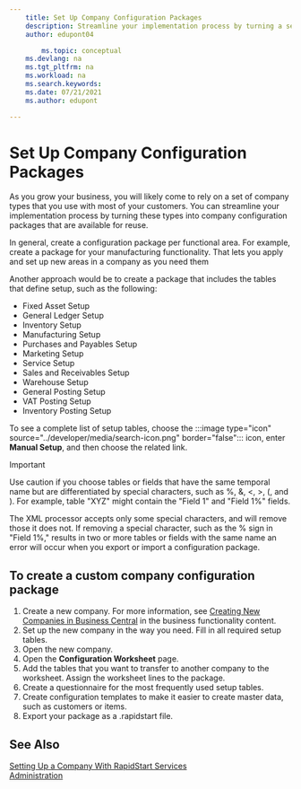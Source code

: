 ```yaml
---
    title: Set Up Company Configuration Packages
    description: Streamline your implementation process by turning a set of company types you use with most customers into company configuration packages available for reuse.
    author: edupont04

        ms.topic: conceptual
    ms.devlang: na
    ms.tgt_pltfrm: na
    ms.workload: na
    ms.search.keywords:
    ms.date: 07/21/2021
    ms.author: edupont

---
```

# Set Up Company Configuration Packages

As you grow your business, you will likely come to rely on a set of company types that you use with most of your customers. You can streamline your implementation process by turning these types into company configuration packages that are available for reuse.  

In general, create a configuration package per functional area. For example, create a package for your manufacturing functionality. That lets you apply and set up new areas in a company as you need them  

Another approach would be to create a package that includes the tables that define setup, such as the following:  

- Fixed Asset Setup  
- General Ledger Setup  
- Inventory Setup  
- Manufacturing Setup  
- Purchases and Payables Setup  
- Marketing Setup  
- Service Setup  
- Sales and Receivables Setup  
- Warehouse Setup  
- General Posting Setup  
- VAT Posting Setup  
- Inventory Posting Setup  

To see a complete list of setup tables, choose the :::image type="icon" source="../developer/media/search-icon.png" border="false"::: icon, enter **Manual Setup**, and then choose the related link.  

> [!IMPORTANT]
> Use caution if you choose tables or fields that have the same temporal name but are differentiated by special characters, such as %, &, <, >, (, and ). For example, table "XYZ" might contain the "Field 1" and "Field 1%" fields.
>
> The XML processor accepts only some special characters, and will remove those it does not. If removing a special character, such as the % sign in "Field 1%," results in two or more tables or fields with the same name an error will occur when you export or import a configuration package.

## To create a custom company configuration package

1. Create a new company. For more information, see [Creating New Companies in Business Central](/dynamics365/business-central/about-new-company) in the business functionality content.  
2. Set up the new company in the way you need. Fill in all required setup tables.  
3. Open the new company.
4. Open the **Configuration Worksheet** page.  
5. Add the tables that you want to transfer to another company to the worksheet. Assign the worksheet lines to the package.  
6. Create a questionnaire for the most frequently used setup tables.  
7. Create configuration templates to make it easier to create master data, such as customers or items.  
8. Export your package as a .rapidstart file.  

## See Also

[Setting Up a Company With RapidStart Services](/dynamics365/business-central/admin-set-up-a-company-with-rapidstart)  
[Administration](administration.md)
